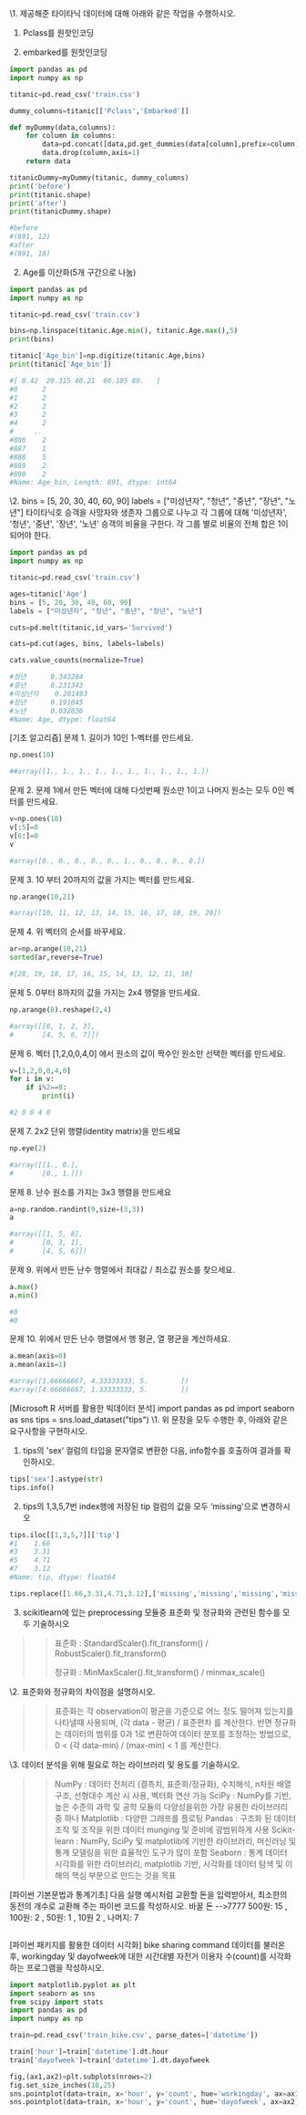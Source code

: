 \1. 제공해준 타이타닉 데이터에 대해 아래와 같은 작업을 수행하시오.
1) Pclass를 원핫인코딩

3) embarked를 원핫인코딩

```python
import pandas as pd
import numpy as np

titanic=pd.read_csv('train.csv')

dummy_columns=titanic[['Pclass','Embarked']]

def myDummy(data,columns):
    for column in columns:
        data=pd.concat([data,pd.get_dummies(data[column],prefix=column)],axis=1)
        data.drop(column,axis=1)
    return data

titanicDummy=myDummy(titanic, dummy_columns)
print('before')
print(titanic.shape)
print('after')
print(titanicDummy.shape)

#before
#(891, 12)
#after
#(891, 18)
```



2) Age를 이산화(5개 구간으로 나눔)

```python
import pandas as pd
import numpy as np

titanic=pd.read_csv('train.csv')

bins=np.linspace(titanic.Age.min(), titanic.Age.max(),5)
print(bins)

titanic['Age_bin']=np.digitize(titanic.Age,bins)
print(titanic['Age_bin'])

#[ 0.42  20.315 40.21  60.105 80.   ]
#0      2
#1      2
#2      2
#3      2
#4      2
#     ..
#886    2
#887    1
#888    5
#889    2
#890    2
#Name: Age_bin, Length: 891, dtype: int64
```



\2. bins = [5, 20, 30, 40, 60, 90]
labels = ["미성년자", "청년", "중년", "장년", "노년"]
타이타닉호 승객을 사망자와 생존자 그룹으로 나누고 각 그룹에 대해 '미성년자', '청년', '중년', '장년', '노년' 승객의 비율을 구한다. 각 그룹 별로 비율의 전체 합은 1이 되어야 한다.

```python
import pandas as pd
import numpy as np

titanic=pd.read_csv('train.csv')

ages=titanic['Age']
bins = [5, 20, 30, 40, 60, 90]
labels = ["미성년자", "청년", "중년", "장년", "노년"]

cuts=pd.melt(titanic,id_vars='Survived')

cats=pd.cut(ages, bins, labels=labels)

cats.value_counts(normalize=True)

#청년      0.343284
#중년      0.231343
#미성년자    0.201493
#장년      0.191045
#노년      0.032836
#Name: Age, dtype: float64
```





[기초 알고리즘]
문제 1. 길이가 10인 1-벡터를 만드세요.

```python
np.ones(10)

##array([1., 1., 1., 1., 1., 1., 1., 1., 1., 1.])
```



문제 2. 문제 1에서 만든 벡터에 대해 다섯번째 원소만 1이고 나머지 원소는 모두 0인 벡터를 만드세요.

```python
v=np.ones(10)
v[:5]=0
v[6:]=0
v

#array([0., 0., 0., 0., 0., 1., 0., 0., 0., 0.])
```



문제 3. 10 부터 20까지의 값을 가지는 벡터를 만드세요.

```python
np.arange(10,21)

#array([10, 11, 12, 13, 14, 15, 16, 17, 18, 19, 20])
```



문제 4. 위 벡터의 순서를 바꾸세요.

```python
ar=np.arange(10,21)
sorted(ar,reverse=True)

#[20, 19, 18, 17, 16, 15, 14, 13, 12, 11, 10]
```



문제 5. 0부터 8까지의 값을 가지는 2x4 행렬을 만드세요.

```python
np.arange(8).reshape(2,4)

#array([[0, 1, 2, 3],
#       [4, 5, 6, 7]])
```



문제 6. 벡터 [1,2,0,0,4,0] 에서 원소의 값이 짝수인 원소만 선택한 벡터를 만드세요.

```python
v=[1,2,0,0,4,0]
for i in v:
    if i%2==0:
        print(i)

#2 0 0 4 0
```



문제 7.  2x2 단위 행렬(identity matrix)을 만드세요

```python
np.eye(2)

#array([[1., 0.],
#       [0., 1.]])
```



문제 8. 난수 원소를 가지는 3x3 행렬을 만드세요

```python
a=np.random.randint(9,size=(3,3))
a

#array([[1, 5, 8],
#       [0, 3, 1],
#       [4, 5, 6]])
```



문제 9. 위에서 만든 난수 행렬에서 최대값 / 최소값 원소를 찾으세요.

```python
a.max()
a.min()

#8
#0
```



문제 10. 위에서 만든 난수 행렬에서 행 평균, 열 평균을 계산하세요.

```python
a.mean(axis=0)
a.mean(axis=1)

#array([1.66666667, 4.33333333, 5.        ])
#array([4.66666667, 1.33333333, 5.        ])
```





[Microsoft R 서버를 활용한 빅데이터 분석]
import pandas as pd
import seaborn as sns
tips = sns.load_dataset("tips") 
\1. 위 문장을 모두 수행한 후, 아래와 같은 요구사항을 구현하시오.
1) tips의 'sex‘ 컬럼의 타입을 문자열로 변환한 다음, info함수를 호출하여 결과를 확인하시오.

```python
tips['sex'].astype(str)
tips.info()
```



2) tips의 1,3,5,7번 index행에 저장된 tip 컬럼의 값을 모두 ‘missing'으로 변경하시오

```python
tips.iloc[[1,3,5,7]]['tip']
#1    1.66
#3    3.31
#5    4.71
#7    3.12
#Name: tip, dtype: float64

tips.replace([1.66,3.31,4.71,3.12],['missing','missing','missing','missing'])
```



3) scikitlearn에 있는 preprocessing 모듈중 표준화 및 정규화와 관련된 함수를 모두 기술하시오

> >표준화 : StandardScaler().fit_transform() / RobustScaler().fit_transform()
> >
> >정규화 : MinMaxScaler().fit_transform() / minmax_scale()





\2. 표준화와 정규화의 차이점을 설명하시오.

> >표준화는 각 observation이 평균을 기준으로 어느 정도 떨어져 있는지를 나타낼때 사용되며, (각 data - 평균) / 표준편차 를 계산한다.
> >반면 정규화는 데이터의 범위를 0과 1로 변환하여 데이터 분포를 조정하는 방법으로, 0 < (각 data-min) / (max-min) < 1 를 계산한다.





\3. 데이터 분석을 위해 필요로 하는 라이브러리 및 용도를 기술하시오.

> >NumPy : 데이터 전처리 (결측치, 표준화/정규화), 수치해석,  n차원 배열 구조, 선형대수 계산 시 사용, 벡터화 연산 가능
> >SciPy : NumPy를 기반, 높은 수준의 과학 및 공학 모듈의 다양성을위한 가장 유용한 라이브러리 중 하나
> >Matplotlib :  다양한 그래프를 플로팅
> >Pandas : 구조화 된 데이터 조작 및 조작을 위한 데이터 munging 및 준비에 광범위하게 사용
> >Scikit-learn :  NumPy, SciPy 및 matplotlib에 기반한 라이브러리, 머신러닝 및 통계 모델링을 위한 효율적인 도구가 많이 포함
> >Seaborn : 통계 데이터 시각화를 위한 라이브러리,  matplotlib 기반, 시각화를 데이터 탐색 및 이해의 핵심 부분으로 만드는 것을 목표





[파이썬 기본문법과 통계기초]
다음 실행 예시처럼 교환할 돈을 입력받아서, 최소한의 동전의 개수로 교환해 주는 파이썬 코드를 작성하시오.
바꿀 돈 -->7777
500원: 15 , 100원: 2 , 50원: 1 , 10원 2 , 나머지: 7

```python

```





[파이썬 패키지를 활용한 데이터 시각화]
bike sharing command 데이터를 불러온 후, workingday 및 dayofweek에 대한 시간대별 자전거 이용자 수(count)를 시각화하는 프로그램을 작성하시오.

```python
import matplotlib.pyplot as plt
import seaborn as sns
from scipy import stats
import pandas as pd
import numpy as np

train=pd.read_csv('train_bike.csv', parse_dates=['datetime'])

train['hour']=train['datetime'].dt.hour
train['dayofweek']=train['datetime'].dt.dayofweek

fig,(ax1,ax2)=plt.subplots(nrows=2)
fig.set_size_inches(18,25)
sns.pointplot(data=train, x='hour', y='count', hue='workingday', ax=ax1) 
sns.pointplot(data=train, x='hour', y='count', hue='dayofweek', ax=ax2) 
```



